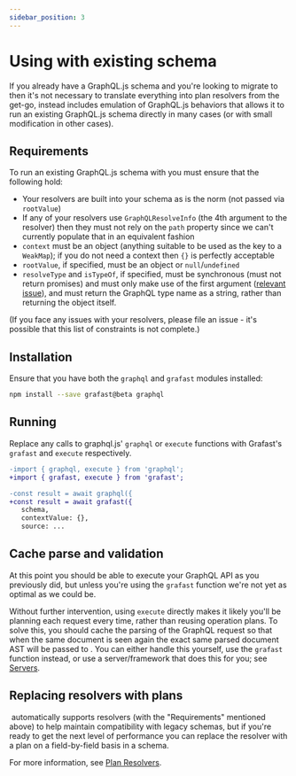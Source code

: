 ```yaml
---
sidebar_position: 3
---
```


# Using with existing schema

If you already have a GraphQL.js schema and you're looking to migrate to
<grafast /> then it's not necessary to translate everything into <grafast />
plan resolvers from the get-go, instead <grafast/> includes emulation of
GraphQL.js behaviors that allows it to run an existing GraphQL.js schema
directly in many cases (or with small modification in other cases).

## Requirements

To run an existing GraphQL.js schema with <grafast /> you must ensure that the
following hold:

- Your resolvers are built into your schema as is the norm (not passed via
  `rootValue`)
- If any of your resolvers use `GraphQLResolveInfo` (the 4th argument to the
  resolver) then they must not rely on the `path` property since we can't
  currently populate that in an equivalent fashion
- `context` must be an object (anything suitable to be used as the key to a
  `WeakMap`); if you do not need a context then `{}` is perfectly acceptable
- `rootValue`, if specified, must be an object or `null`/`undefined`
- `resolveType` and `isTypeOf`, if specified, must be synchronous (must not
  return promises) and must only make use of the first argument ([relevant
  issue](https://github.com/graphile/crystal/issues/2457)), and must return the
  GraphQL type name as a string, rather than returning the object itself.

(If you face any issues with your resolvers, please file an issue - it's
possible that this list of constraints is not complete.)

## Installation

Ensure that you have both the `graphql` and `grafast` modules installed:

```bash npm2yarn
npm install --save grafast@beta graphql
```

## Running

Replace any calls to graphql.js' `graphql` or `execute` functions with Grafast's
`grafast` and `execute` respectively.

```diff
-import { graphql, execute } from 'graphql';
+import { grafast, execute } from 'grafast';

-const result = await graphql({
+const result = await grafast({
   schema,
   contextValue: {},
   source: ...
```

## Cache parse and validation

At this point you should be able to execute your GraphQL API as you previously
did, but unless you're using the `grafast` function we're not yet as optimal as
we could be.

Without further intervention, using `execute` directly makes it likely you'll
be planning each request every time, rather than reusing operation plans. To
solve this, you should cache the parsing of the GraphQL request so that when
the same document is seen again the exact same parsed document AST will be
passed to <grafast />. You can either handle this yourself, use the `grafast`
function instead, or use a server/framework that does this for you; see
[Servers][].

## Replacing resolvers with plans

&ZeroWidthSpace;<grafast /> automatically supports resolvers (with the
"Requirements" mentioned above) to help maintain compatibility with legacy
schemas, but if you're ready to get the next level of performance you can
replace the resolver with a plan on a field-by-field basis in a schema.

For more information, see [Plan Resolvers](../plan-resolvers).

[servers]: ../servers
